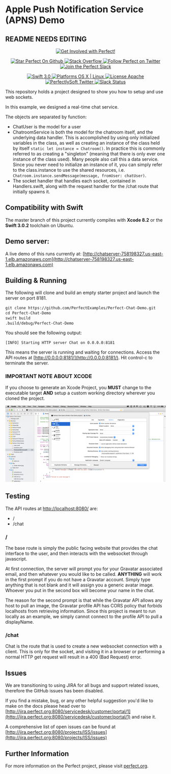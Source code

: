 # Apple Push Notification Service (APNS) Demo
## README NEEDS EDITING

<p align="center">
    <a href="http://perfect.org/get-involved.html" target="_blank">
        <img src="http://perfect.org/assets/github/perfect_github_2_0_0.jpg" alt="Get Involved with Perfect!" width="854" />
    </a>
</p>

<p align="center">
    <a href="https://github.com/PerfectlySoft/Perfect" target="_blank">
        <img src="http://www.perfect.org/github/Perfect_GH_button_1_Star.jpg" alt="Star Perfect On Github" />
    </a>  
    <a href="http://stackoverflow.com/questions/tagged/perfect" target="_blank">
        <img src="http://www.perfect.org/github/perfect_gh_button_2_SO.jpg" alt="Stack Overflow" />
    </a>  
    <a href="https://twitter.com/perfectlysoft" target="_blank">
        <img src="http://www.perfect.org/github/Perfect_GH_button_3_twit.jpg" alt="Follow Perfect on Twitter" />
    </a>  
    <a href="http://perfect.ly" target="_blank">
        <img src="http://www.perfect.org/github/Perfect_GH_button_4_slack.jpg" alt="Join the Perfect Slack" />
    </a>
</p>

<p align="center">
    <a href="https://developer.apple.com/swift/" target="_blank">
        <img src="https://img.shields.io/badge/Swift-3.0-orange.svg?style=flat" alt="Swift 3.0">
    </a>
    <a href="https://developer.apple.com/swift/" target="_blank">
        <img src="https://img.shields.io/badge/Platforms-OS%20X%20%7C%20Linux%20-lightgray.svg?style=flat" alt="Platforms OS X | Linux">
    </a>
    <a href="http://perfect.org/licensing.html" target="_blank">
        <img src="https://img.shields.io/badge/License-Apache-lightgrey.svg?style=flat" alt="License Apache">
    </a>
    <a href="http://twitter.com/PerfectlySoft" target="_blank">
        <img src="https://img.shields.io/badge/Twitter-@PerfectlySoft-blue.svg?style=flat" alt="PerfectlySoft Twitter">
    </a>
    <a href="http://perfect.ly" target="_blank">
        <img src="http://perfect.ly/badge.svg" alt="Slack Status">
    </a>
</p>

This repository holds a project designed to show you how to setup and use web sockets. 

In this example, we designed a real-time chat service.

The objects are separated by function:

- ChatUser is the model for a user
- ChatroomService is both the model for the chatroom itself, and the underlying data handler. This is accomplished by using only initialized variables in the class, as well as creating an instance of the class held by itself `static let instance = Chatroom()`. In practice this is commonly referred to as creating a "singleton" (meaning that there is only ever one instance of the class used). Many people also call this a data service. Since you never need to initialize an instance of it, you can simply refer to the class.instance to use the shared resources, i.e. `Chatroom.instance.sendMessage(message, fromUser: chatUser)`.
- The socket handler that handles each socket, contained in Handlers.swift, along with the request handler for the /chat route that initially spawns it. 

## Compatibility with Swift

The master branch of this project currently compiles with **Xcode 8.2** or the **Swift 3.0.2** toolchain on Ubuntu.

## Demo server:

A live demo of this runs currently at: [http://chatserver-758198327.us-east-1.elb.amazonaws.com](http://chatserver-758198327.us-east-1.elb.amazonaws.com)

## Building & Running

The following will clone and build an empty starter project and launch the server on port 8181.

```
git clone https://github.com/PerfectExamples/Perfect-Chat-Demo.git
cd Perfect-Chat-Demo
swift build
.build/debug/Perfect-Chat-Demo
```

You should see the following output:

```
[INFO] Starting HTTP server Chat on 0.0.0.0:8181
```

This means the server is running and waiting for connections. Access the API routes at [http://0.0.0.0:8181/](http://0.0.0.0:8181/). Hit control-c to terminate the server.

### IMPORTANT NOTE ABOUT XCODE

If you choose to generate an Xcode Project, you **MUST** change to the executable target **AND** setup a custom working directory wherever you cloned the project. 

![Proper Xcode Setup](https://github.com/PerfectExamples/Perfect-Chat-Demo/raw/master/Supporting/xcode.png)

## Testing

The API routes at [http://localhost:8080/](http://127.0.0.1:8080/) are:

- /
- /chat

### /

The base route is simply the public facing website that provides the chat interface to the user, and then interacts with the websocket through javascript. 

At first connection, the server will prompt you for your Gravatar associated email, and then whatever you would like to be called. **ANYTHING** will work in the first prompt if you do not have a Gravatar account. Simply type anything that is not blank and it will assign you a generic avatar image. Whoever you put in the second box will become your name in the chat. 

The reason for the second prompt is that while the Gravatar API allows any host to pull an image, the Gravatar profile API has CORS policy that forbids localhosts from retrieving information. Since this project is meant to run locally as an example, we simply cannot connect to the profile API to pull a displayName. 

### /chat

Chat is the route that is used to create a new websocket connection with a client. This is only for the socket, and visiting it in a browser or performing a normal HTTP get request will result in a 400 (Bad Request) error. 

## Issues

We are transitioning to using JIRA for all bugs and support related issues, therefore the GitHub issues has been disabled.

If you find a mistake, bug, or any other helpful suggestion you'd like to make on the docs please head over to [http://jira.perfect.org:8080/servicedesk/customer/portal/1](http://jira.perfect.org:8080/servicedesk/customer/portal/1) and raise it.

A comprehensive list of open issues can be found at [http://jira.perfect.org:8080/projects/ISS/issues](http://jira.perfect.org:8080/projects/ISS/issues)



## Further Information
For more information on the Perfect project, please visit [perfect.org](http://perfect.org).
